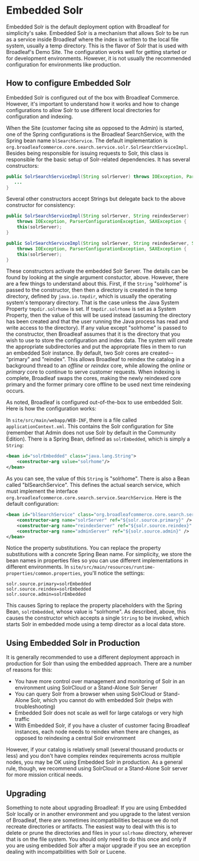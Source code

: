 # Embedded Solr

Embedded Solr is the default deployment option with Broadleaf for simplicity's sake.  Embedded Solr is a mechanism that allows Solr to be run as a service inside Broadleaf where the index is written to the local file system, usually a temp directory.  This is the flavor of Solr that is used with Broadleaf's Demo Site.  The configuration works well for getting started or for development environments.  However, it is not usually the recommended configuration for environments like production.

## How to configure Embedded Solr

Embedded Solr is configured out of the box with Broadleaf Commerce.  However, it's important to understand how it works and how to change configurations to allow Solr to use different local directories for configuration and indexing.

When the Site (customer facing site as opposed to the Admin) is started, one of the Spring configurations is the Broadleaf SearchService, with the Spring bean name `blSearchService`.  The default implementation is `org.broadleafcommerce.core.search.service.solr.SolrSearchServiceImpl`.  Besides being responsible for issuing requests to Solr, this class is responsible for the basic setup of Solr-related dependencies.  It has several constructors:

```java
public SolrSearchServiceImpl(String solrServer) throws IOException, ParserConfigurationException, SAXException {
   ...
}
```

Several other constructors accept Strings but delegate back to the above constructor for consistency:

```java
public SolrSearchServiceImpl(String solrServer, String reindexServer)
    throws IOException, ParserConfigurationException, SAXException {
    this(solrServer);
}
```

```java
public SolrSearchServiceImpl(String solrServer, String reindexServer, String adminServer)
    throws IOException, ParserConfigurationException, SAXException {
    this(solrServer);
}
```

These constructors activate the embedded Solr Server.  The details can be found by looking at the single argument constuctor, above.  However, there are a few things to understand about this. First, if the `String` "solrhome" is passed to the constructor, then then a directory is created in the temp directory, defined by `java.io.tmpdir`, which is usually the operating system's temporary directory. That is the case unless the Java System Property `tmpdir.solrhome` is set.  If `tmpdir.solrhome` is set as a System Property, then the value of this will be used instead (assuming the directory has been created and that the user running the Java process has read and write access to the directory).  If any value except "solrhome" is passed to the constructor, then Broadleaf assumes that it is the directory that you wish to use to store the configuration and index data.  The system will create the appropriate subdirectories and put the appropriate files in them to run an embedded Solr instance.  By default, two Solr cores are created--"primary" and "reindex".  This allows Broadleaf to reindex the catalog in a background thread to an *offline* or *reindex* core, while allowing the *online* or *primary* core to continue to serve customer requests.  When indexing is complete, Broadleaf swaps the cores, making the newly reindexed core primary and the former primary core offline to be used next time reindexing occurs.

As noted, Broadleaf is configured out-of-the-box to use embedded Solr.  Here is how the configuration works: 

In `site/src/main/webapp/WEB-INF`, there is a file called `applicationContext.xml`.  This contains the Solr configuration for Site (remember that Admin does not use Solr by default in the Community Edition).  There is a Spring Bean, defined as `solrEmbedded`, which is simply a `String`:

```xml
<bean id="solrEmbedded" class="java.lang.String">
    <constructor-arg value="solrhome"/>
</bean>
```

As you can see, the value of this `String` is "solrhome".  There is also a Bean called "blSearchService".  This defines the actual search service, which must implement the interface `org.broadleafcommerce.core.search.service.SearchService`.  Here is the default configuration:

```xml
<bean id="blSearchService" class="org.broadleafcommerce.core.search.service.solr.SolrSearchServiceImpl">
    <constructor-arg name="solrServer" ref="${solr.source.primary}" />
    <constructor-arg name="reindexServer" ref="${solr.source.reindex}" />
    <constructor-arg name="adminServer" ref="${solr.source.admin}" />
</bean>
```

Notice the property substitutions.  You can replace the property substitutions with a concrete Spring Bean name.  For simplicity, we store the bean names in properties files so you can use different implementations in different environments.  In `site/src/main/resources/runtime-properties/common.properties`, you'll notice the settings:

```
solr.source.primary=solrEmbedded
solr.source.reindex=solrEmbedded
solr.source.admin=solrEmbedded
```

This causes Spring to replace the property placeholders with the Spring Bean, `solrEmbedded`, whose value is "solrhome".  As described, above, this causes the constructor which accepts a single `String` to be invoked, which starts Solr in embedded mode using a temp director as a local data store.

## Using Embedded Solr in Production

It is generally recommended to use a different deployment approach in production for Solr than using the embedded approach.  There are a number of reasons for this:

- You have more control over management and monitoring of Solr in an environment using SolrCloud or a Stand-Alone Solr Server
- You can query Solr from a browser when using SolrCloud or Stand-Alone Solr, which you cannot do with embedded Solr (helps with troubleshooting)
- Embedded Solr does not scale as well for large catalogs or very high traffic
- With Embedded Solr, if you have a cluster of customer facing Broadleaf instances, each node needs to reindex when there are changes, as opposed to reindexing a central Solr environment

However, if your catalog is relatively small (several thousand products or less) and you don't have complex reindex requirements across multiple nodes, you may be OK using Embedded Solr in production.  As a general rule, though, we recommend using SolrCloud or a Stand-Alone Solr server for more mission critical needs.

## Upgrading
Something to note about upgrading Broadleaf: If you are using Embedded Solr locally or in another environment and you upgrade to the latest version of Broadleaf, there are sometimes incompatibilities because we do not recreate directories or artifacts.  The easiest way to deal with this is to delete or prune the directories and files in your `solrhome` directory, wherever that is on the file system.  You should only need to do this once and only if you are using embedded Solr after a major upgrade if you see an exception dealing with incompatbilities with Solr or Lucene.


